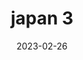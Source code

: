 ---
weight: 3
images: 
- /images/Japan/DSCF0023.jpg
title: japan 3
date: 2023-02-26
tags:
- japan
---